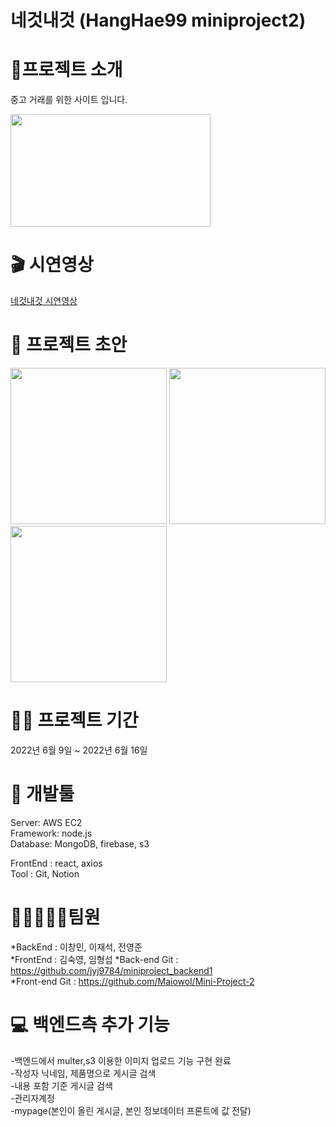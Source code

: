 # 네것내것 (HangHae99 miniproject2)
# 👋프로젝트 소개
중고 거래를 위한 사이트 입니다.

<img src="https://user-images.githubusercontent.com/102282540/174058253-a2e430f7-03ae-4eaf-adba-51dfed130f2b.png" width="320" height="180"/>

# 🎬 시연영상
[네것내것 시연영상](https://youtu.be/pk7FP2FDIw8)

# 🎨 프로젝트 초안
<img src="https://user-images.githubusercontent.com/102282540/174058440-a034f352-c68b-4e9b-99ff-a08df7567879.jpg" width="250" height="250"/>  
<img src="https://user-images.githubusercontent.com/102282540/174058454-bf84e239-51e7-4eb0-adbc-0bdb12b53859.jpg" width="250" height="250"/>  
<img src="https://user-images.githubusercontent.com/102282540/174058459-bb48b0cc-b152-44c7-a3b1-9f8548c4973e.jpg" width="250" height="250"/>  


# 👨‍💻 프로젝트 기간
2022년 6월 9일 ~ 2022년 6월 16일

# 🔨 개발툴
Server: AWS EC2  
Framework: node.js  
Database: MongoDB, firebase, s3  

FrontEnd : react, axios  
Tool : Git, Notion  

# 👨🏻‍🤝‍👨🏻팀원
*BackEnd : 이창민, 이재석, 전영준  
*FrontEnd : 김숙영, 임형섭
*Back-end Git : https://github.com/jyj9784/miniproject_backend1  
*Front-end Git : https://github.com/Maiowol/Mini-Project-2  

# 💻 백엔드측 추가 기능 
-백엔드에서 multer,s3 이용한 이미지 업로드 기능 구현 완료  
-작성자 닉네임, 제품명으로 게시글 검색  
-내용 포함 기준 게시글 검색  
-관리자계정  
-mypage(본인이 올린 게시글, 본인 정보데이터 프론트에 값 전달)